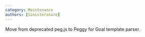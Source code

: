 ```yaml
---
category: Maintenance
authors: [Sinistersnare]
---
```


Move from deprecated peg.js to Peggy for Goal template parser.
